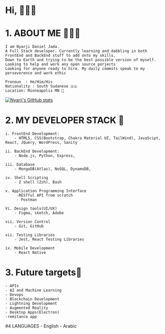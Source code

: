 # Hi, 👋🏿✨
# 1. ABOUT ME 👨🏾‍💻
    I am Nyarji Daniel Jada. 
    A Full Stack developer. Currently learning and dabbling in both FrontEnd and BackEnd stuff to add onto my skills.
    Down to Earth and trying to be the best possible version of myself. 
    Looking to help and work any open source porjects
    Looking for anyone ready to hire. My daily commits speak to my perseverence and work ethic

    Pronoun  : He/Him/His
    Nationality : South Sudanese 🇸🇸
    Location: Minneapolis MN 📍
[![Nyarji's GitHub stats](https://github-readme-stats.vercel.app/api?username=Jadashi97)](https://github.com/Jadashi97/github-readme-stats&count_private=true&show_icons=true&theme=gruvbox)
# 2. MY DEVELOPER STACK 🥞
    
    i. FrontEnd Development:
        - HTML5, CSS(Bootstrap, Chakra Material UI, TailWind), JavaScipt, React, JQuery, WordPress, Sanity
        
    ii. BackEnd Development:
        - Node.js, Python, Express, 

    iii. Database
        - MongoDB(Atlas), NoSQL, DynamoDB, 

    iv. Shell Scripting
        - Z shell (Zsh), Bash

    v. Application Programming Interface
         -RESTful API from scratch
         - Postman 
   
    Vi. Design tools(UI/UX)
        - Figma, sketch, Adobe
        
    vii. Version Control
        - Git, GitHub
    
    vii. Testing Libraries
        - Jest, React Testing Libraries
        
    ix. Mobile Development
        - React Native 
        
# 3. Future targets🎯
    - APIs
    - AI and Machine Learning
    - Devops
    - Blockchain Development
    - Lightning Development
    - Augmented Reality
    - Desktop Apps(Electron)
    -remitance app
    
#4  LANGUAGES
        - English
        - Arabic
